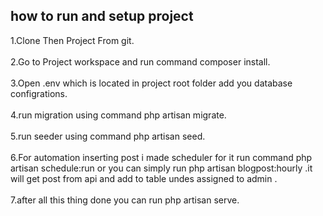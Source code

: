 ## how to run and setup project 

1.Clone Then Project From git. </br></br>
2.Go to Project workspace and run command composer install. </br></br>
3.Open .env which is located in project root folder add you database configrations. </br></br>
4.run migration using command php artisan migrate. </br></br>
5.run seeder using command php artisan seed. </br></br>
6.For automation inserting post i made scheduler for it run command php artisan schedule:run or you can simply run php artisan blogpost:hourly .it will get post from api and add to table undes assigned to admin . </br></br>
7.after all this thing done you can run php artisan serve. </br></br>
